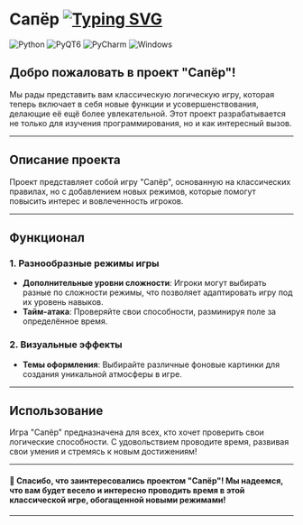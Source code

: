 # Сапёр [![Typing SVG](https://readme-typing-svg.demolab.com?font=Fira+Code&pause=1000&color=%239b2d30&random=true&width=435&lines=By+Maksimova+Anna)](https://git.io/typing-svg)
![Python](https://img.shields.io/badge/python-3670A0?style=for-the-badge&logo=python&logoColor=ffdd54)
![PyQT6](https://img.shields.io/badge/PyQT6%20-35b393.svg?style=for-the-badge&logo=visual-studio-code&logoColor=white)
![PyCharm](https://img.shields.io/badge/pycharm-143?style=for-the-badge&logo=pycharm&logoColor=black&color=black&labelColor=green)
![Windows](https://img.shields.io/badge/Windows-0078D6?style=for-the-badge&logo=windows&logoColor=white)


## Добро пожаловать в проект "Сапёр"!

Мы рады представить вам классическую логическую игру, которая теперь включает в себя новые функции и усовершенствования, делающие её ещё более увлекательной. Этот проект разрабатывается не только для изучения программирования, но и как интересный вызов.

---

## Описание проекта

Проект представляет собой игру "Сапёр", основанную на классических правилах, но с добавлением новых режимов, которые помогут повысить интерес и вовлеченность игроков.

---

## Функционал

### 1. Разнообразные режимы игры
- **Дополнительные уровни сложности**: Игроки могут выбирать разные по сложности режимы, что позволяет адаптировать игру под их уровень навыков.
- **Тайм-атака**: Проверяйте свои способности, разминируя поле за определённое время.

### 2. Визуальные эффекты
- **Темы оформления**: Выбирайте различные фоновые картинки для создания уникальной атмосферы в игре.

---

## Использование

Игра "Сапёр" предназначена для всех, кто хочет проверить свои логические способности. С удовольствием проводите время, развивая свои умения и стремясь к новым достижениям!

---

#### 🌟 Спасибо, что заинтересовались проектом "Сапёр"! Мы надеемся, что вам будет весело и интересно проводить время в этой классической игре, обогащенной новыми режимами! 

---